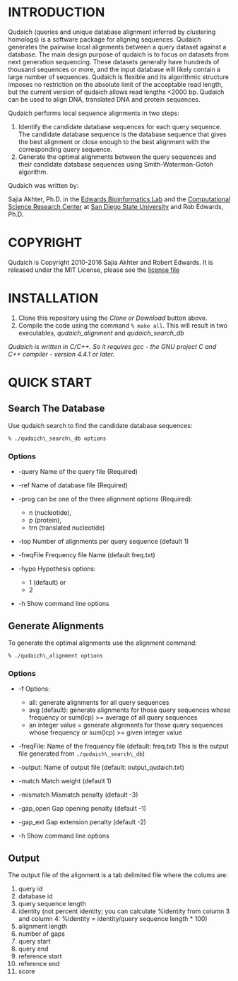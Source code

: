 # INTRODUCTION

Qudaich (queries and unique database alignment inferred by clustering homologs) is a software package for aligning sequences. Qudaich generates the pairwise local alignments between a query dataset against a database. The main design purpose of qudaich is to focus on datasets from next generation sequencing. These datasets generally have hundreds of thousand sequences or more, and the input database will likely contain a large number of sequences. Qudaich is flexible and its algorithmic structure imposes no restriction on the absolute limit of the acceptable read length, but the current version of qudaich allows read lengths &lt;2000 bp. Qudaich can be used to align DNA, translated DNA and protein sequences.

Qudaich performs local sequence alignments in two steps:

1.  Identify the candidate database sequences for each query sequence. The candidate database sequence is the database sequence that gives the best alignment or close enough to the best alignment with the corresponding query sequence.
2.  Generate the optimal alignments between the query sequences and their candidate database sequences using Smith-Waterman-Gotoh algorithm.

Qudaich was written by:

Sajia Akhter, Ph.D. in the [Edwards Bioinformatics Lab](http://edwards.sdsu.edu/research/) and the [Computational Science Research Center](http://www.csrc.sdsu.edu/csrc/) at [San Diego State University](http://www.sdsu.edu/)
and Rob Edwards, Ph.D.

# COPYRIGHT

Qudaich is Copyright 2010-2016 Sajia Akhter and Robert Edwards. It is released under the MIT License, please see the [license file](LICENSE)

# INSTALLATION

1.  Clone this repository using the *Clone or Download* button above.
2.  Compile the code using the command `% make all`. This will result in two executables, *qudaich_alignment* and *qudaich_search_db*

*Qudaich is written in C/C++. So it requires gcc - the GNU project C and C++ compiler - version 4.4.1 or later.*

# QUICK START

## Search The Database

Use qudaich search to find the candidate database sequences:

```% ./qudaich\_search\_db options```

### Options

* -query Name of the query file (Required)
* -ref Name of database file (Required)
* -prog can be one of the three alignment options (Required):
	* n (nucleotide), 
	* p (protein), 
	* trn (translated nucleotide) 
* -top Number of alignments per query sequence (default 1)
* -freqFile Frequency file Name (default freq.txt)
* -hypo Hypothesis options:
	* 1 (default) or
	* 2

* -h Show command line options

## Generate Alignments

To generate the optimal alignments use the alignment command: 

```% ./qudaich\_alignment options```

### Options

* -f Options:
	* all: generate alignments for all query sequences  
	* avg (default): generate alignments for those query sequences whose frequency or sum(lcp) >= average of all query sequences
	* an integer value = generate alignments for those query sequences whose frequency or sum(lcp) >= given integer value

* -freqFile: Name of the frequency file (default: freq.txt) This is the output file generated from `./qudaich\_search\_db`) 
* -output: Name of output file (default: output\_qudaich.txt)
* -match Match weight (default 1)
* -mismatch Mismatch penalty (default -3)
* -gap\_open Gap opening penalty (default -1)
* -gap\_ext Gap extension penalty (default -2)
* -h Show command line options

Output
------

The output file of the alignment is a tab delimited file where the colums are: 

1. query id 
2. database id 
3. query sequence length 
4. identity (not percent identity; you can calculate %identity from column 3 and column 4: %identity = identity/query sequence length * 100) 
5. alignment length 
6. number of gaps
7. query start 
8. query end 
9. reference start 
10. reference end 
11. score

